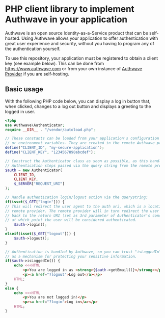 PHP client library to implement Authwave in your application
============================================================

Authwave is an open source Identity-as-a-Service product that can be self-hosted. Using Authwave allows your application to offer authentication with great user experience and security, without you having to program any of the authentication yourself.

To use this repository, your application must be registered to obtain a client key (see example below). This can be done from https://www.authwave.com or from your own instance of [Authwave Provider](https://github.com/Authwave/provider) if you are self-hosting.

Basic usage
-----------

With the following PHP code below, you can display a log in button that, when clicked, changes to a log out button and displays a greeting to the logged in user.

```php
<?php
use Authwave\Authenticator;
require __DIR__ . "/vendor/autoload.php";

// These constants can be loaded from your application's configuration
// or environment variables. They are created in the remote Authwave provider.
define("CLIENT_ID", "my-secure-application");
define("CLIENT_KEY", "1234567890abcdef");

// Construct the Authenticator class as soon as possible, as this handles the
// Authentication steps passed via the query string from the remote provider.
$auth = new Authenticator(
	CLIENT_ID,
	CLIENT_KEY,
	$_SERVER["REQUEST_URI"]
);

// Handle authentication login/logout action via the querystring:
if(isset($_GET["login"])) {
// This will redirect the user agent to the auth uri, which is a location on the 
// remote provider. The remote provider will in turn redirect the user agent
// back to the return URI (set as 3rd parameter of Authenticator's constructor),
// at which point the user will be considered authenticated.
	$auth->login();
}
elseif(isset($_GET["logout"])) {
	$auth->logout();
}

// Authentication is handled by Authwave, so you can trust "isLoggedIn"
// as a mechanism for protecting your sensitive information.
if($auth->isLoggedIn()) {
	echo <<<HTML
		<p>You are logged in as <strong>{$auth->getEmail()}</strong></p>
		<p><a href="?logout">Log out</a></p>
	HTML;
}
else {
	echo <<<HTML
		<p>You are not logged in!</p>
		<p><a href="?login">Log in</a></p>
	HTML;
}
```